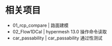 
# 相关项目
+ 01_rcp_compare | 路面建模
+ 02_Flow1DCal    | hypermesh 13.0 操作命令读取
+ car_passability | car_passability 通过性测试